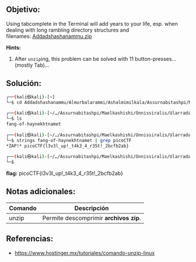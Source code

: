 ## Objetivo:
Using tabcomplete in the Terminal will add years to your life, esp. when dealing with long rambling directory structures and filenames: [Addadshashanammu.zip](https://mercury.picoctf.net/static/9689f2b453ad5daeb73ca7534e4d1521/Addadshashanammu.zip)

**Hints:**
1. After `unzip`ing, this problem can be solved with 11 button-presses...(mostly Tab)...

## Solución:

```bash
┌──(kali㉿kali)-[~]
└─$ cd Addadshashanammu/Almurbalarammi/Ashalmimilkala/Assurnabitashpi/Maelkashishi/Onnissiralis/Ularradallaku 
                                                                                   
┌──(kali㉿kali)-[~/…/Assurnabitashpi/Maelkashishi/Onnissiralis/Ularradallaku]
└─$ ls
fang-of-haynekhtnamet
                                                                                   
┌──(kali㉿kali)-[~/…/Assurnabitashpi/Maelkashishi/Onnissiralis/Ularradallaku]
└─$ strings fang-of-haynekhtnamet | grep picoCTF 
*ZAP!* picoCTF{l3v3l_up!_t4k3_4_r35t!_2bcfb2ab}
                                                                                   
┌──(kali㉿kali)-[~/…/Assurnabitashpi/Maelkashishi/Onnissiralis/Ularradallaku]
└─$
```

**flag:** picoCTF{l3v3l_up!_t4k3_4_r35t!_2bcfb2ab}

## Notas adicionales:
| Comando | Descripción |
| --- | --- |
| unzip | Permite descomprimir **archivos zip**. | 

## Referencias:
- https://www.hostinger.mx/tutoriales/comando-unzip-linux